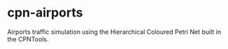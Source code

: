 # cpn-airports

Airports traffic simulation using the Hierarchical Coloured Petri Net built in the CPNTools.